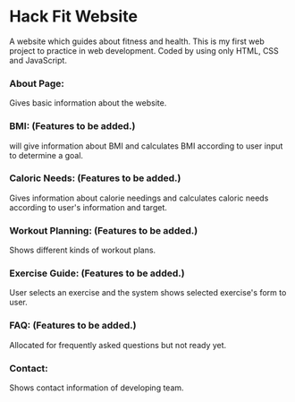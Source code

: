 # Hack Fit Website
A website which guides about fitness and health. This is my first web project to practice in web development. Coded by using only HTML, CSS and JavaScript.

### About Page:
Gives basic information about the website.

### BMI: (Features to be added.)
will give information about BMI and calculates BMI according to user input to determine a goal.

### Caloric Needs: (Features to be added.)
Gives information about calorie needings and calculates caloric needs according to user's information and target.

### Workout Planning: (Features to be added.)
Shows different kinds of workout plans.

### Exercise Guide: (Features to be added.)
User selects an exercise and the system shows selected exercise's form to user.

### FAQ: (Features to be added.)
Allocated for frequently asked questions but not ready yet.

### Contact:
Shows contact information of developing team.




